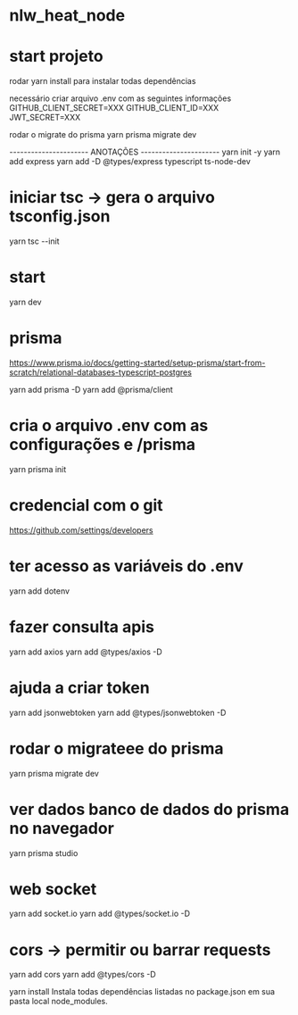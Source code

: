# nlw_heat_node
# start projeto
rodar yarn install para instalar todas dependências

necessário criar arquivo .env com as seguintes informações
GITHUB_CLIENT_SECRET=XXX
GITHUB_CLIENT_ID=XXX
JWT_SECRET=XXX

rodar o migrate do prisma
yarn prisma migrate dev



---------------------- ANOTAÇÕES ----------------------
yarn init -y
yarn add express
yarn add -D @types/express typescript ts-node-dev

# iniciar tsc -> gera o arquivo tsconfig.json
yarn tsc --init

# start
yarn dev

# prisma
https://www.prisma.io/docs/getting-started/setup-prisma/start-from-scratch/relational-databases-typescript-postgres

yarn add prisma -D
yarn add @prisma/client

# cria o arquivo .env com as configurações e /prisma
yarn prisma init 

# credencial com o git
https://github.com/settings/developers

# ter acesso as variáveis do .env
yarn add dotenv

# fazer consulta apis
yarn add axios
yarn add @types/axios -D

# ajuda a criar token
yarn add jsonwebtoken
yarn add @types/jsonwebtoken -D

# rodar o migrateee do prisma
yarn prisma migrate dev

# ver dados banco de dados do prisma no navegador
yarn prisma studio

# web socket
yarn add socket.io
yarn add @types/socket.io -D

# cors -> permitir ou barrar requests
yarn add cors
yarn add @types/cors -D

yarn install
Instala todas dependências listadas no package.json em sua pasta local node_modules.

